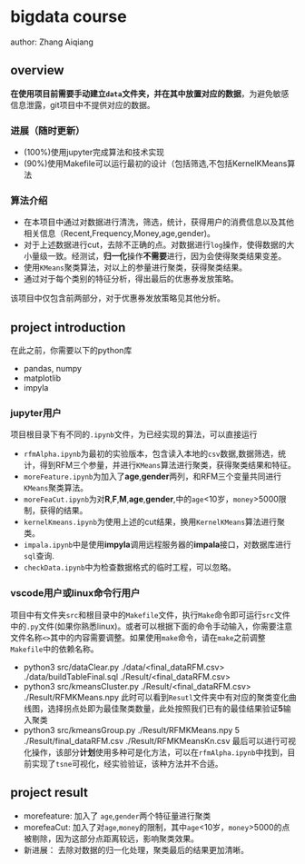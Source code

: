 # bigdata course

author: Zhang Aiqiang

## overview

**在使用项目前需要手动建立`data`文件夹，并在其中放置对应的数据**，为避免敏感信息泄露，git项目中不提供对应的数据。

### 进展（随时更新）

+ (100%)使用jupyter完成算法和技术实现
+ (90%)使用Makefile可以运行最初的设计（包括筛选,不包括KernelKMeans算法

### 算法介绍

+ 在本项目中通过对数据进行清洗，筛选，统计，获得用户的消费信息以及其他相关信息（Recent,Frequency,Money,age,gender)。
+ 对于上述数据进行cut，去除不正确的点。对数据进行`log`操作，使得数据的大小量级一致。经测试，**归一化**操作**不需要**进行，因为会使得聚类结果变差。
+ 使用`KMeans`聚类算法，对以上的参量进行聚类，获得聚类结果。
+ 通过对于每个类别的特征分析，得出最后的优惠券发放策略。

该项目中仅包含前两部分，对于优惠券发放策略见其他分析。

## project introduction

在此之前，你需要以下的python库

+ pandas, numpy
+ matplotlib
+ impyla

### jupyter用户

项目根目录下有不同的`.ipynb`文件，为已经实现的算法，可以直接运行

+ `rfmAlpha.ipynb`为最初的实验版本，包含读入本地的`csv`数据,数据筛选，统计，得到RFM三个参量，并进行`KMeans`算法进行聚类，获得聚类结果和特征。
+ `moreFeature.ipynb`为加入了**age**,**gender**两列，和RFM三个变量共同进行`KMeans`聚类算法。
+ `moreFeaCut.ipynb`为对**R**,**F**,**M**,**age**,**gender**,中的`age`<10岁，`money`>5000限制，获得的结果。
+ `kernelKmeans.ipynb`为使用上述的cut结果，换用`KernelKMeans`算法进行聚类。
+ `impala.ipynb`中是使用**impyla**调用远程服务器的**impala**接口，对数据库进行`sql`查询.
+ `checkData.ipynb`中为检查数据格式的临时工程，可以忽略。

### vscode用户或linux命令行用户

项目中有文件夹`src`和根目录中的`Makefile`文件，执行`Make`命令即可运行`src`文件中的`.py`文件(如果你熟悉linux)。或者可以根据下面的命令手动输入，你需要注意文件名称`<>`其中的内容需要调整。如果使用`make`命令，请在`make`之前调整`Makefile`中的依赖名称。

+ python3 src/dataClear.py ./data/<final_dataRFM.csv> ./data/buildTableFinal.sql ./Result/<final_dataRFM.csv> 
+ python3 src/kmeansCluster.py ./Result/<final_dataRFM.csv> ./Result/RFMKMeans.npy
此时可以看到`Resutl`文件夹中有对应的聚类变化曲线图，选择拐点处即为最佳聚类数量，此处按照我们已有的最佳结果验证**5**输入聚类
+ python3 src/kmeansGroup.py ./Result/RFMKMeans.npy 5 ./Result/final_dataRFM.csv ./Result/RFMKMeansKn.csv
最后可以进行可视化操作，该部分**计划**使用多种可是化方法，可以在`rfmAlpha.ipynb`中找到，目前实现了`tsne`可视化，经实验验证，该种方法并不合适。

## project result

+ morefeature: 加入了 `age`,`gender`两个特征量进行聚类
+ morefeaCut: 加入了对`age`,`money`的限制，其中`age`<10岁，`money`>5000的点被剔除，因为这部分点距离较远，影响聚类效果。
+ 新进展： 去除对数据的归一化处理，聚类最后的结果更加清晰。
